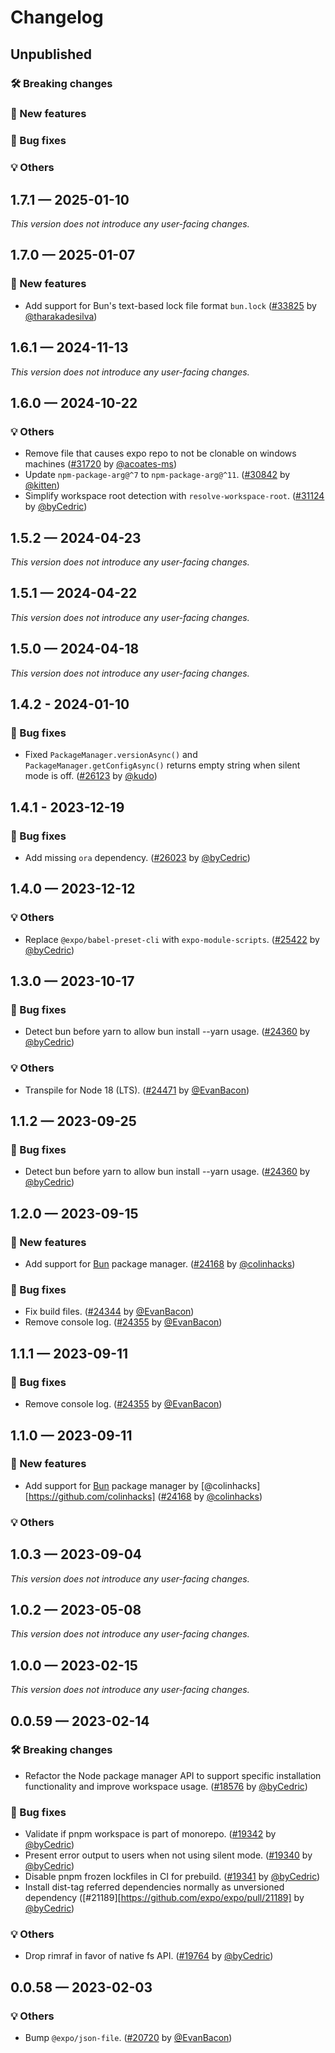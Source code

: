# Changelog

## Unpublished

### 🛠 Breaking changes

### 🎉 New features

### 🐛 Bug fixes

### 💡 Others

## 1.7.1 — 2025-01-10

_This version does not introduce any user-facing changes._

## 1.7.0 — 2025-01-07

### 🎉 New features

- Add support for Bun's text-based lock file format `bun.lock` ([#33825](https://github.com/expo/expo/pull/33825) by [@tharakadesilva](https://github.com/tharakadesilva))

## 1.6.1 — 2024-11-13

_This version does not introduce any user-facing changes._

## 1.6.0 — 2024-10-22

### 💡 Others

- Remove file that causes expo repo to not be clonable on windows machines ([#31720](https://github.com/expo/expo/pull/31720) by [@acoates-ms](https://github.com/acoates-ms))
- Update `npm-package-arg@^7` to `npm-package-arg@^11`. ([#30842](https://github.com/expo/expo/pull/30842) by [@kitten](https://github.com/kitten))
- Simplify workspace root detection with `resolve-workspace-root`. ([#31124](https://github.com/expo/expo/pull/31124) by [@byCedric](https://github.com/byCedric))

## 1.5.2 — 2024-04-23

_This version does not introduce any user-facing changes._

## 1.5.1 — 2024-04-22

_This version does not introduce any user-facing changes._

## 1.5.0 — 2024-04-18

_This version does not introduce any user-facing changes._

## 1.4.2 - 2024-01-10

### 🐛 Bug fixes

- Fixed `PackageManager.versionAsync()` and `PackageManager.getConfigAsync()` returns empty string when silent mode is off. ([#26123](https://github.com/expo/expo/pull/26123) by [@kudo](https://github.com/kudo))

## 1.4.1 - 2023-12-19

### 🐛 Bug fixes

- Add missing `ora` dependency. ([#26023](https://github.com/expo/expo/pull/26023) by [@byCedric](https://github.com/byCedric))

## 1.4.0 — 2023-12-12

### 💡 Others

- Replace `@expo/babel-preset-cli` with `expo-module-scripts`. ([#25422](https://github.com/expo/expo/pull/25422) by [@byCedric](https://github.com/byCedric))

## 1.3.0 — 2023-10-17

### 🐛 Bug fixes

- Detect bun before yarn to allow bun install --yarn usage. ([#24360](https://github.com/expo/expo/pull/24360) by [@byCedric](https://github.com/byCedric))

### 💡 Others

- Transpile for Node 18 (LTS). ([#24471](https://github.com/expo/expo/pull/24471) by [@EvanBacon](https://github.com/EvanBacon))

## 1.1.2 — 2023-09-25

### 🐛 Bug fixes

- Detect bun before yarn to allow bun install --yarn usage. ([#24360](https://github.com/expo/expo/pull/24360) by [@byCedric](https://github.com/byCedric))

## 1.2.0 — 2023-09-15

### 🎉 New features

- Add support for [Bun](https://bun.sh) package manager. ([#24168](https://github.com/expo/expo/pull/24168) by [@colinhacks](https://github.com/colinhacks))

### 🐛 Bug fixes

- Fix build files. ([#24344](https://github.com/expo/expo/pull/24344) by [@EvanBacon](https://github.com/EvanBacon))
- Remove console log. ([#24355](https://github.com/expo/expo/pull/24355) by [@EvanBacon](https://github.com/EvanBacon))

## 1.1.1 — 2023-09-11

### 🐛 Bug fixes

- Remove console log. ([#24355](https://github.com/expo/expo/pull/24355) by [@EvanBacon](https://github.com/EvanBacon))

## 1.1.0 — 2023-09-11

### 🎉 New features

- Add support for [Bun](https://bun.sh) package manager by [@colinhacks][https://github.com/colinhacks] ([#24168](https://github.com/expo/expo/pull/24168) by [@colinhacks](https://github.com/colinhacks))

### 💡 Others

## 1.0.3 — 2023-09-04

_This version does not introduce any user-facing changes._

## 1.0.2 — 2023-05-08

_This version does not introduce any user-facing changes._

## 1.0.0 — 2023-02-15

_This version does not introduce any user-facing changes._

## 0.0.59 — 2023-02-14

### 🛠 Breaking changes

- Refactor the Node package manager API to support specific installation functionality and improve workspace usage. ([#18576](https://github.com/expo/expo/pull/18576) by [@byCedric](https://github.com/byCedric))

### 🐛 Bug fixes

- Validate if pnpm workspace is part of monorepo. ([#19342](https://github.com/expo/expo/pull/19342) by [@byCedric](https://github.com/byCedric))
- Present error output to users when not using silent mode. ([#19340](https://github.com/expo/expo/pull/19340) by [@byCedric](https://github.com/byCedric))
- Disable pnpm frozen lockfiles in CI for prebuild. ([#19341](https://github.com/expo/expo/pull/19341) by [@byCedric](https://github.com/byCedric))
- Install dist-tag referred dependencies normally as unversioned dependency ([#21189][https://github.com/expo/expo/pull/21189] by [@byCedric](https://github.com/byCedric))

### 💡 Others

- Drop rimraf in favor of native fs API. ([#19764](https://github.com/expo/expo/pull/19764) by [@byCedric](https://github.com/byCedric))

## 0.0.58 — 2023-02-03

### 💡 Others

- Bump `@expo/json-file`. ([#20720](https://github.com/expo/expo/pull/20720) by [@EvanBacon](https://github.com/EvanBacon))
